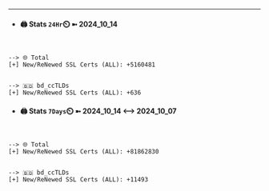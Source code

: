

---
- #### 🖨️ **Stats** `24Hr`⏲️ ➼ 2024_10_14
```console


--> 🌐 Total
[+] New/ReNewed SSL Certs (ALL): +5160481


--> 🇧🇩 bd_ccTLDs
[+] New/ReNewed SSL Certs (ALL): +636

```

- #### 🖨️ **Stats** `7Days`⏲️ ➼ 2024_10_14 <--> 2024_10_07
```console


--> 🌐 Total
[+] New/ReNewed SSL Certs (ALL): +81862830


--> 🇧🇩 bd_ccTLDs
[+] New/ReNewed SSL Certs (ALL): +11493

```

